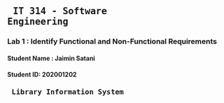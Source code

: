 ## <pre>                     IT 314 - Software Engineering </pre> 
### Lab 1 : Identify Functional and Non-Functional Requirements
#### Student Name : Jaimin Satani
#### Student ID: 202001202

### <pre>                  Library Information System </pre>

